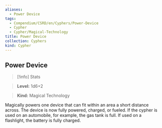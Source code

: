 ```yaml
---
aliases:
  - Power Device
tags:
  - Compendium/CSRD/en/Cyphers/Power-Device
  - Cypher
  - Cypher/Magical-Technology
title: Power Device
collection: Cyphers
kind: Cypher
---
```

## Power Device   
>[!info] Stats    
> **Level:** 1d6+2   
> **Kind:** Magical Technology  
    
Magically powers one device that can fit within an area a short distance across. The device is now fully powered, charged, or fueled. If the cypher is used on an automobile, for example, the gas tank is full. If used on a flashlight, the battery is fully charged.   
